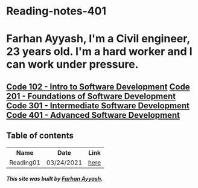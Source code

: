 # Reading-notes-401

# Farhan Ayyash, I'm a Civil engineer, 23 years old. I'm a hard worker and I can work under pressure.

## <a href="https://github.com/farhanayyash/reading-notes">Code 102 - Intro to Software Development</a> <a href="https://github.com/farhanayyash/reading-notes">Code 201 - Foundations of Software Development</a> <a href="https://github.com/farhanayyash/Reading-notes-301">Code 301 - Intermediate Software Development</a> <a href="#">Code 401 - Advanced Software Development</a>
## Table of contents


<table>
  <tr>
    <th>Name</th>
    <th>Date</th>
    <th>Link</th>
  </tr>
  <tr>
    <td>Reading01</td>
    <td>03/24/2021</td>
    <td><a href="https://farhanayyash.github.io/ReadingNotes401/read01">here</a></td>
  </tr>
</table>


##### This site was built by [Farhan Ayyash](https://github.com/farhanayyash). 
